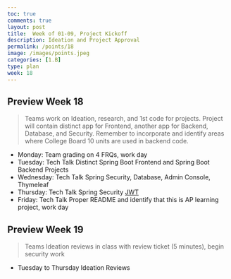 ```yaml
---
toc: true
comments: true
layout: post
title:  Week of 01-09, Project Kickoff
description: Ideation and Project Approval
permalink: /points/18
image: /images/points.jpeg
categories: [1.B]
type: plan
week: 18
---
```


## Preview Week 18
> Teams work on Ideation, research, and 1st code for projects.  Project will contain distinct app for Frontend, another app for Backend, Database, and Security.  Remember to incorporate and identify areas where College Board 10 units are used in backend code.
- Monday: Team grading on 4 FRQs, work day
- Tuesday: Tech Talk Distinct Spring Boot Frontend and Spring Boot Backend Projects
- Wednesday: Tech Talk Spring Security, Database, Admin Console, Thymeleaf
- Thursday: Tech Talk Spring Security [JWT](https://www.toptal.com/spring/spring-security-tutorial)
- Friday: Tech Talk Proper README and identify that this is AP learning project, work day

## Preview Week 19
> Teams Ideation reviews in class with review ticket (5 minutes), begin security work
- Tuesday to Thursday Ideation Reviews